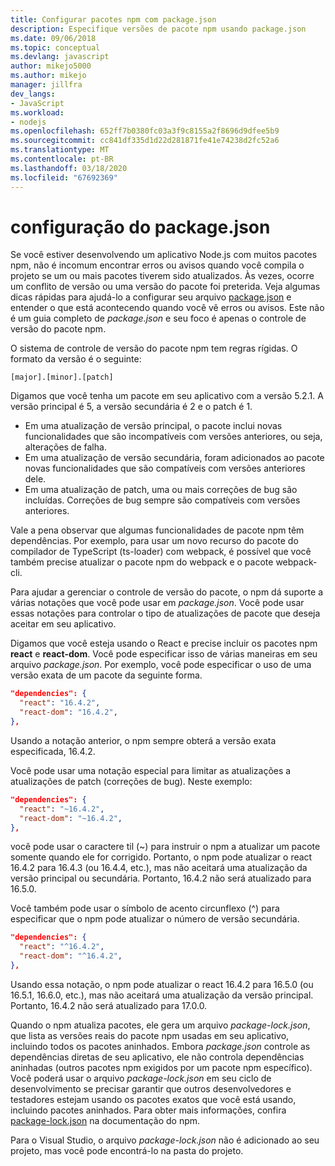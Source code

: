 ```yaml
---
title: Configurar pacotes npm com package.json
description: Especifique versões de pacote npm usando package.json
ms.date: 09/06/2018
ms.topic: conceptual
ms.devlang: javascript
author: mikejo5000
ms.author: mikejo
manager: jillfra
dev_langs:
- JavaScript
ms.workload:
- nodejs
ms.openlocfilehash: 652ff7b0380fc03a3f9c8155a2f8696d9dfee5b9
ms.sourcegitcommit: cc841df335d1d22d281871fe41e74238d2fc52a6
ms.translationtype: MT
ms.contentlocale: pt-BR
ms.lasthandoff: 03/18/2020
ms.locfileid: "67692369"
---
```

# <a name="packagejson-configuration"></a>configuração do package.json

Se você estiver desenvolvendo um aplicativo Node.js com muitos pacotes npm, não é incomum encontrar erros ou avisos quando você compila o projeto se um ou mais pacotes tiverem sido atualizados. Às vezes, ocorre um conflito de versão ou uma versão do pacote foi preterida. Veja algumas dicas rápidas para ajudá-lo a configurar seu arquivo [package.json](https://docs.npmjs.com/files/package.json) e entender o que está acontecendo quando você vê erros ou avisos. Este não é um guia completo de *package.json* e seu foco é apenas o controle de versão do pacote npm.

O sistema de controle de versão do pacote npm tem regras rígidas. O formato da versão é o seguinte:

```
[major].[minor].[patch]
```

Digamos que você tenha um pacote em seu aplicativo com a versão 5.2.1. A versão principal é 5, a versão secundária é 2 e o patch é 1.

* Em uma atualização de versão principal, o pacote inclui novas funcionalidades que são incompatíveis com versões anteriores, ou seja, alterações de falha.
* Em uma atualização de versão secundária, foram adicionados ao pacote novas funcionalidades que são compatíveis com versões anteriores dele.
* Em uma atualização de patch, uma ou mais correções de bug são incluídas. Correções de bug sempre são compatíveis com versões anteriores.

Vale a pena observar que algumas funcionalidades de pacote npm têm dependências. Por exemplo, para usar um novo recurso do pacote do compilador de TypeScript (ts-loader) com webpack, é possível que você também precise atualizar o pacote npm do webpack e o pacote webpack-cli.

Para ajudar a gerenciar o controle de versão do pacote, o npm dá suporte a várias notações que você pode usar em *package.json*. Você pode usar essas notações para controlar o tipo de atualizações de pacote que deseja aceitar em seu aplicativo.

Digamos que você esteja usando o React e precise incluir os pacotes npm **react** e **react-dom**. Você pode especificar isso de várias maneiras em seu arquivo *package.json*. Por exemplo, você pode especificar o uso de uma versão exata de um pacote da seguinte forma.

  ```json
  "dependencies": {
    "react": "16.4.2",
    "react-dom": "16.4.2",
  },
  ```

Usando a notação anterior, o npm sempre obterá a versão exata especificada, 16.4.2.

Você pode usar uma notação especial para limitar as atualizações a atualizações de patch (correções de bug). Neste exemplo:

  ```json
  "dependencies": {
    "react": "~16.4.2",
    "react-dom": "~16.4.2",
  },
  ```

você pode usar o caractere til (~) para instruir o npm a atualizar um pacote somente quando ele for corrigido. Portanto, o npm pode atualizar o react 16.4.2 para 16.4.3 (ou 16.4.4, etc.), mas não aceitará uma atualização da versão principal ou secundária. Portanto, 16.4.2 não será atualizado para 16.5.0.

Você também pode usar o símbolo de acento circunflexo (^) para especificar que o npm pode atualizar o número de versão secundária.

  ```json
  "dependencies": {
    "react": "^16.4.2",
    "react-dom": "^16.4.2",
  },
  ```

Usando essa notação, o npm pode atualizar o react 16.4.2 para 16.5.0 (ou 16.5.1, 16.6.0, etc.), mas não aceitará uma atualização da versão principal. Portanto, 16.4.2 não será atualizado para 17.0.0.

Quando o npm atualiza pacotes, ele gera um arquivo *package-lock.json*, que lista as versões reais do pacote npm usadas em seu aplicativo, incluindo todos os pacotes aninhados. Embora *package.json* controle as dependências diretas de seu aplicativo, ele não controla dependências aninhadas (outros pacotes npm exigidos por um pacote npm específico). Você poderá usar o arquivo *package-lock.json* em seu ciclo de desenvolvimento se precisar garantir que outros desenvolvedores e testadores estejam usando os pacotes exatos que você está usando, incluindo pacotes aninhados. Para obter mais informações, confira [package-lock.json](https://docs.npmjs.com/files/package-lock.json) na documentação do npm.

Para o Visual Studio, o arquivo *package-lock.json* não é adicionado ao seu projeto, mas você pode encontrá-lo na pasta do projeto.
